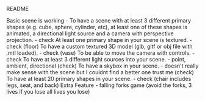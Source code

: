 README

Basic scene is working - To have a scene with at least 3 different primary shapes (e.g. cube, sphere, cylinder, etc), at least one of these shapes is animated, a directional light source and a camera with perspective projection. - check
At least one primary shape in your scene is textured. - check (floor)
To have a custom textured 3D model (glb, gltf or obj file with .mtl loaded). - check (vase)
To be able to move the camera with controls. - check
To have at least 3 different light sources into your scene. - point, ambient, directional (check)
To have a skybox in your scene. - doesn't really make sense with the scene but I couldnt find a better one trust me (check)
To have at least 20 primary shapes in your scene. - check (chair includes legs, seat, and back)
Extra Feature - falling forks game (avoid the forks, 3 lives if you lose all lives you lose)
